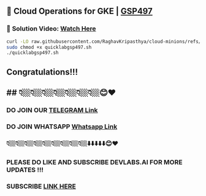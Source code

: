 
## 🚀 Cloud Operations for GKE | [GSP497](https://www.cloudskillsboost.google/focuses/5157?parent=catalog)

### 🔗 **Solution Video:** [Watch Here]()


```bash
curl -LO raw.githubusercontent.com/RaghavKripasthya/cloud-minions/refs/heads/main/Cloud%20Operations%20for%20GKE/quicklabgsp497.sh
sudo chmod +x quicklabgsp497.sh
./quicklabgsp497.sh
```


## Congratulations!!!
## ## 👇🏼👇🏼👇🏼👇🏼👇🏼👇🏼👇🏼😊❤️
### DO JOIN OUR [TELEGRAM Link](https://t.me/+VsYwuNuMI9NiNzM9) 
### DO JOIN WHATSAPP [Whatsapp Link](https://chat.whatsapp.com/BeGG0HXiM469i3WFMgm4qs)
### 👇🏼👇🏼👇🏼👇🏼👇🏼👇🏼👇🏼👇🏼👇🏼⬇️⬇️⬇️⬇️⬇️😊❤️
### PLEASE DO LIKE AND SUBSCRIBE DEVLABS.AI FOR MORE UPDATES !!!
### SUBSCRIBE [LINK HERE](https://www.youtube.com/channel/UCVFPYmP2CZvVmICxw7YHT8A)
